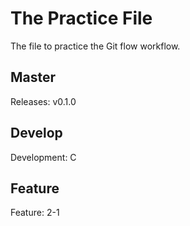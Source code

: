 # The Practice File
The file to practice the Git flow workflow.

## Master
Releases: v0.1.0

## Develop
Development: C

## Feature
Feature: 2-1
